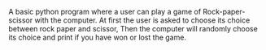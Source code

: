 A basic python program where a user can play a game of Rock-paper-scissor with the computer.
At first the user is asked to choose its choice between rock paper and scissor, Then the computer will randomly choose its choice and print if you have won or lost the game.